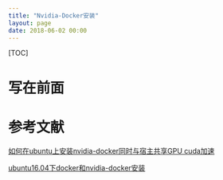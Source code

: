 ```yaml
---
title: "Nvidia-Docker安装"
layout: page
date: 2018-06-02 00:00
---
```

[TOC]

# 写在前面





# 参考文献
[如何在ubuntu上安装nvidia-docker同时与宿主共享GPU cuda加速](https://www.liangzl.com/get-article-detail-3784.html)

[ubuntu16.04下docker和nvidia-docker安装](https://blog.csdn.net/qq_41493990/article/details/81624419)